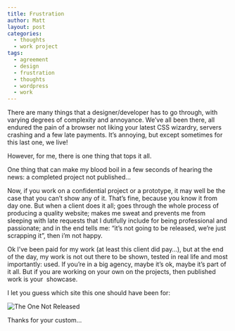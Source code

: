 ```yaml
---
title: Frustration
author: Matt
layout: post
categories:
  - thoughts
  - work project
tags:
  - agreement
  - design
  - frustration
  - thoughts
  - wordpress
  - work
---
```


There are many things that a designer/developer has to go through, with varying degrees of complexity and annoyance. We&#8217;ve all been there, all endured the pain of a browser not liking your latest CSS wizardry, servers crashing and a few late payments. It&#8217;s annoying, but except sometimes for this last one, we live!

However, for me, there is one thing that tops it all.
<!--more-->

One thing that can make my blood boil in a few seconds of hearing the news: a completed project not published&#8230;

Now, if you work on a confidential project or a prototype, it may well be the case that you can&#8217;t show any of it. That&#8217;s fine, because you know it from day one.
But when a client does it all; goes through the whole process of producing a quality website; makes me sweat and prevents me from sleeping with late requests that I dutifully include for being professional and passionate; and in the end tells me: &#8220;it&#8217;s not going to be released, we&#8217;re just scrapping it&#8221;, then i&#8217;m not happy.

Ok I&#8217;ve been paid for my work (at least this client did pay&#8230;), but at the end of the day, my work is not out there to be shown, tested in real life and most importantly: used.
If you&#8217;re in a big agency, maybe it&#8217;s ok, maybe it&#8217;s part of it all. But if you are working on your own on the projects, then published work is your  showcase.

I let you guess which site this one should have been for:


<p class="attachement"><img src="http://blog.ekynoxe.com/wp-content/uploads/2011/03/the_one_not_released.png" alt="The One Not Released" /></p>

Thanks for your custom&#8230;